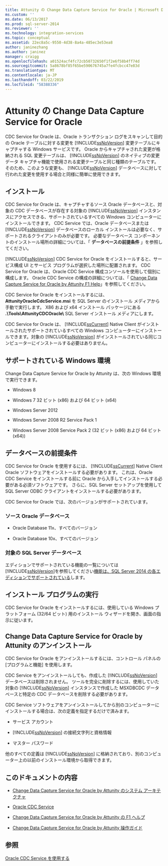 ```yaml
---
title: Attunity の Change Data Capture Service for Oracle | Microsoft Docs
ms.custom: ''
ms.date: 06/13/2017
ms.prod: sql-server-2014
ms.reviewer: ''
ms.technology: integration-services
ms.topic: conceptual
ms.assetid: 22ec8a5c-9550-4d38-8a4a-485ec3e53ea8
author: janinezhang
ms.author: janinez
manager: craigg
ms.openlocfilehash: a01524acf4fc72cb50732650f1f2e6f58b4ff74d
ms.sourcegitcommit: 5a8678bf85f65be590676745a7fe4fcbcc47e83d
ms.translationtype: MT
ms.contentlocale: ja-JP
ms.lasthandoff: 03/22/2019
ms.locfileid: "58388336"
---
```

# <a name="change-data-capture-service-for-oracle-by-attunity"></a>Attunity の Change Data Capture Service for Oracle
  CDC Service for Oracle は、Oracle トランザクション ログをスキャンして目的の Oracle テーブルに対する変更を [!INCLUDE[ssNoVersion](../../includes/ssnoversion-md.md)] 変更テーブルにキャプチャする Windows サービスです。 Oracle からキャプチャされた変更が格納される SQL 変更テーブルは、 [!INCLUDE[ssNoVersion](../../includes/ssnoversion-md.md)] のネイティブの変更データ キャプチャ機能で使用される変更テーブルと同じ種類のテーブルです。 そのため、このような変更も、 [!INCLUDE[ssNoVersion](../../includes/ssnoversion-md.md)] データベースに対して行われた変更を使用する場合と同様に簡単に使用できます。  
  
## <a name="installation"></a>インストール  
 CDC Service for Oracle は、キャプチャするソース Oracle データベースと、対象の CDC データベースが存在する対象の [!INCLUDE[ssNoVersion](../../includes/ssnoversion-md.md)] インスタンスにアクセスできる、サポートされているすべての Windows コンピューターにインストールできます。 CDC Service では、Oracle データベースまたは [!INCLUDE[ssNoVersion](../../includes/ssnoversion-md.md)] データベースのローカル インストールは必要なく、サポートされるクライアントのみが必要です。 必要なデータベース コンポーネントのインストール場所の詳細については、「 **データベースの前提条件** 」を参照してください。  
  
 [!INCLUDE[ssNoVersion](../../includes/ssnoversion-md.md)] CDC Service for Oracle をインストールすると、サービス構成 UI とサービス プログラムが選択した場所に配置されます。 CDC Service for Oracle は、Oracle CDC Service 構成コンソールを使用して個別に構成します。 Oracle CDC Service の構成の詳細については、「 [Change Data Capture Service for Oracle by Attunity F1 Help](change-data-capture-service-for-oracle-by-attunity-f1-help.md)」を参照してください。  
  
 CDC Service for Oracle をインストールするには、 **AttunityOracleCdcService.msi** を SQL Server のインストール メディアから手動で実行します。 X86 および x64 インストール パッケージにある **.\Tools\AttunityCDCOracle\\**  SQL Server インストール メディアにします。  
  
 CDC Service for Oracle は、 [!INCLUDE[ssCurrent](../../includes/sscurrent-md.md)] Native Client がインストールされたサポートされているすべての Windows コンピューターにインストールできます。対象の [!INCLUDE[ssNoVersion](../../includes/ssnoversion-md.md)] がインストールされている同じコンピューターにインストールする必要はありません。  
  
## <a name="supported-windows-environments"></a>サポートされている Windows 環境  
 Change Data Capture Service for Oracle by Attunity は、次の Windows 環境で実行できます。  
  
-   Windows 8  
  
-   Windows 7 32 ビット (x86) および 64 ビット (x64)  
  
-   Windows Server 2012  
  
-   Windows Server 2008 R2 Service Pack 1  
  
-   Windows Server 2008 Service Pack 2 (32 ビット (x86) および 64 ビット (x64))  
  
## <a name="database-prerequisites"></a>データベースの前提条件  
 CDC Service for Oracle を使用するには、 [!INCLUDE[ssCurrent](../../includes/sscurrent-md.md)] Native Client Oracle ソフトウェアをインストールする必要があります。 これは、Oracle CDC Service をインストールする前に Oracle から入手してインストールする必要がある必須ソフトウェアです。 さらに、SQL Server セットアップを使用して SQL Server ODBC クライアントをインストールする必要があります。  
  
 CDC Service for Oracle では、次のバージョンがサポートされています。  
  
### <a name="source-oracle-database"></a>ソース Oracle データベース  
  
-   Oracle Database 11x、すべてのバージョン  
  
-   Oracle Database 10x、すべてのバージョン  
  
### <a name="target-sql-server-database"></a>対象の SQL Server データベース  
 エディションでサポートされている機能の一覧については[!INCLUDE[ssNoVersion](../../includes/ssnoversion-md.md)]を参照してください[機能は、SQL Server 2014 の各エディションでサポートされている](../../getting-started/features-supported-by-the-editions-of-sql-server-2014.md)します。  
  
## <a name="running-the-installation-program"></a>インストール プログラムの実行  
 CDC Service for Oracle をインストールするには、使用している Windows プラットフォーム (32/64 ビット) 用のインストール ウィザードを開き、画面の指示に従います。  
  
## <a name="uninstalling-change-data-capture-service-for-oracle-by-attunity"></a>Change Data Capture Service for Oracle by Attunity のアンインストール  
 CDC Service for Oracle をアンインストールするには、コントロール パネルの [プログラムと機能] を使用します。  
  
 CDC Service をアンインストールしても、作成した [!INCLUDE[ssNoVersion](../../includes/ssnoversion-md.md)] データベースは削除されません。 ツールを完全に削除するには、使用していた対象の [!INCLUDE[ssNoVersion](../../includes/ssnoversion-md.md)] インスタンスで作成した MSXDBCDC データベースと特定の CDC データベースを削除する必要があります。  
  
 CDC Service ソフトウェアをアンインストールしてから別のコンピューターにインストールする場合は、次の定義を指定するだけで済みます。  
  
-   サービス アカウント  
  
-   [!INCLUDE[ssNoVersion](../../includes/ssnoversion-md.md)] の接続文字列と資格情報  
  
-   マスター パスワード  
  
 他のすべての定義は [!INCLUDE[ssNoVersion](../../includes/ssnoversion-md.md)] に格納されており、別のコンピューター上の以前のインストール環境から取得できます。  
  
## <a name="in-this-documentation"></a>このドキュメントの内容  
  
-   [Change Data Capture Service for Oracle by Attunity のシステム アーキテクチャ](change-data-capture-service-for-oracle-by-attunity-system-architecture.md)  
  
-   [Oracle CDC Service](the-oracle-cdc-service.md)  
  
-   [Change Data Capture Service for Oracle by Attunity の F1 ヘルプ](change-data-capture-service-for-oracle-by-attunity-f1-help.md)  
  
-   [Change Data Capture Service for Oracle by Attunity 操作ガイド](change-data-capture-service-for-oracle-by-attunity-how-to-guide.md)  
  
## <a name="see-also"></a>参照  
 [Oracle CDC Service を使用する](working-with-the-oracle-cdc-service.md)  
  
  
